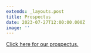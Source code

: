 ```yaml
---
extends: _layouts.post
title: Prospectus
date: 2023-07-27T12:00:00.000Z
image: ''
---
```

[Click here for our prospectus.](https://res.cloudinary.com/ruapehu-college/image/upload/v1690493314/Ruapehu_College_Prospectus_2023_2_-compressed_ngplnf.pdf)
